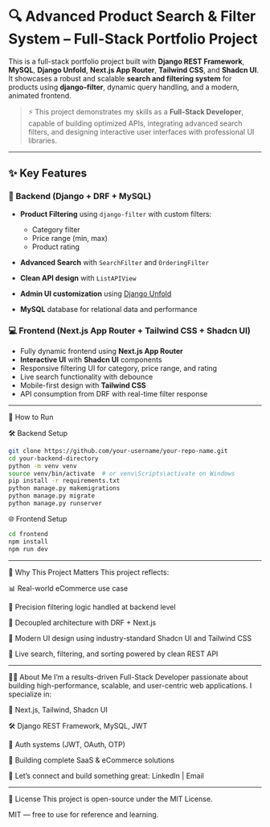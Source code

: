 # 🔍 Advanced Product Search & Filter System – Full-Stack Portfolio Project

This is a full-stack portfolio project built with **Django REST Framework**, **MySQL**, **Django Unfold**, **Next.js App Router**, **Tailwind CSS**, and **Shadcn UI**. It showcases a robust and scalable **search and filtering system** for products using **django-filter**, dynamic query handling, and a modern, animated frontend.

> ⚡ This project demonstrates my skills as a **Full-Stack Developer**, capable of building optimized APIs, integrating advanced search filters, and designing interactive user interfaces with professional UI libraries.

---

## ✨ Key Features

### 🔧 Backend (Django + DRF + MySQL)

* **Product Filtering** using `django-filter` with custom filters:

  * Category filter
  * Price range (min, max)
  * Product rating
* **Advanced Search** with `SearchFilter` and `OrderingFilter`
* **Clean API design** with `ListAPIView`
* **Admin UI customization** using [Django Unfold](https://github.com/unfoldadmin/unfold)
* **MySQL** database for relational data and performance

### 💻 Frontend (Next.js App Router + Tailwind CSS + Shadcn UI)

* Fully dynamic frontend using **Next.js App Router**
* **Interactive UI** with **Shadcn UI** components
* Responsive filtering UI for category, price range, and rating
* Live search functionality with debounce
* Mobile-first design with **Tailwind CSS**
* API consumption from DRF with real-time filter response

---

🚀 How to Run

🛠 Backend Setup

```bash
git clone https://github.com/your-username/your-repo-name.git
cd your-backend-directory
python -m venv venv
source venv/bin/activate  # or venv\Scripts\activate on Windows
pip install -r requirements.txt
python manage.py makemigrations
python manage.py migrate
python manage.py runserver
```

🌐 Frontend Setup

```bash
cd frontend
npm install
npm run dev
```

---

🧠 Why This Project Matters
This project reflects:

📊 Real-world eCommerce use case

🎯 Precision filtering logic handled at backend level

🧹 Decoupled architecture with DRF + Next.js

🎨 Modern UI design using industry-standard Shadcn UI and Tailwind CSS

🔄 Live search, filtering, and sorting powered by clean REST API

---

👨‍💻 About Me
I’m a results-driven Full-Stack Developer passionate about building high-performance, scalable, and user-centric web applications. I specialize in:

🔗 Next.js, Tailwind, Shadcn UI

🛠 Django REST Framework, MySQL, JWT

🔐 Auth systems (JWT, OAuth, OTP)

💼 Building complete SaaS & eCommerce solutions

📨 Let’s connect and build something great: LinkedIn | Email

---

🪪 License
This project is open-source under the MIT License.


MIT — free to use for reference and learning.


